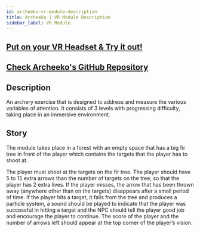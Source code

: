 ```yaml
---
id: archeeko-vr-module-description
title: Archeeko | VR Module Description
sidebar_label: VR Module
---
```


## [Put on your VR Headset & Try it out!](https://archeeko-f3fc01.web.app/) 

## [Check Archeeko's GitHub Repository](https://github.com/vrapeutic/Archeeko-WebXR)

## Description
 
An archery exercise that is designed to address and measure the various variables of attention.
It consists of 3 levels with progressing difficulty, taking place in an immersive environment.
​
## Story
The module takes place in a forest with an empty space that has a big fir tree in front of the player which contains the targets that the player has to shoot at.

The player must shoot at the targets on the fir tree. The player should have 5 to 15 extra arrows than the number of targets on the tree, so that the player has 2 extra lives. If the player misses, the arrow that has been thrown away (anywhere other than on the targets) disappears after a small period of time.
If the player hits a target, it falls from the tree and produces a particle system, a sound should be played to indicate that the player was successful in hitting a target and the NPC should tell the player good job and encourage the player to continue.
The score of the player and the number of arrows left should appear at the top corner of the player’s vision.